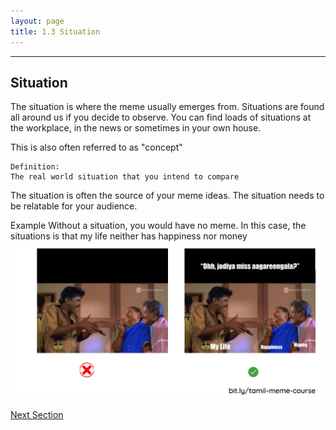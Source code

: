 ```yaml
---
layout: page
title: 1.3 Situation
---
```

---

## Situation
The situation is where the meme usually emerges from. Situations are found all around us if you decide to observe. You can find loads of situations at the workplace, in the news or sometimes in your own house.

This is also often referred to as "concept"

~~~
Definition:
The real world situation that you intend to compare
~~~

The situation is often the source of your meme ideas. The situation needs to be relatable for your audience.

Example
Without a situation, you would have no meme. In this case, the situations is that my life neither has happiness nor money
![](/images/anatomy/situation.png)

<a href = '/14-story/' class ='nav-button'> Next Section </a>
